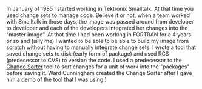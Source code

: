 In January of 1985 I started working in Tektronix Smalltalk. 
At that time you used change sets to manage code.
Believe it or not, when a team worked with Smalltalk in those days, the image was passed around from developer to developer and each of the developers integrated her changes into the “master image”. 
At that time I had been working in FORTRAN for a 4 years or so and (silly me) I wanted to be able to be able to build my image from scratch without having to manually integrate change sets.
I wrote a tool that saved change sets to disk (early form of package) and used RCS (predecessor to CVS) to version the code. 
I used a predecessor to the [Change Sorter][1] tool to sort changes for a unit of work into the "packages" before saving it.
Ward Cunningham created the Change Sorter after I gave him a demo of the tool that I was using:)

[1]: http://wiki.squeak.org/squeak/2145
